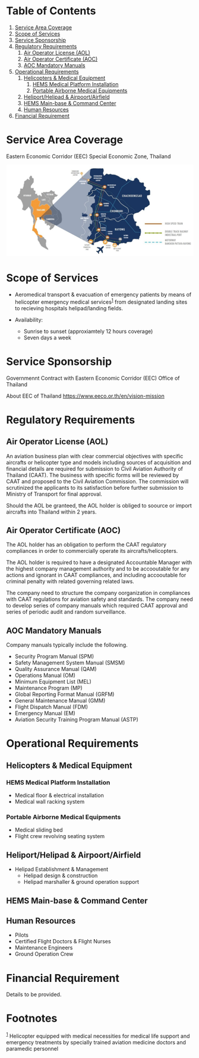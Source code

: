 
# Table of Contents

1.  [Service Area Coverage](#org9795b2b)
2.  [Scope of Services](#org9dc9b24)
3.  [Service Sponsorship](#orge4cb5fd)
4.  [Regulatory Requirements](#org658f513)
    1.  [Air Operator License (AOL)](#org3e2f6c9)
    2.  [Air Operator Certificate (AOC)](#orgef8ac8e)
    3.  [AOC Mandatory Manuals](#org236a1a7)
5.  [Operational Requirements](#orgd45dd2a)
    1.  [Helicopters & Medical Equipment](#org44ecdf4)
        1.  [HEMS Medical Platform Installation](#org09b3f2d)
        2.  [Portable Airborne Medical Equipments](#org64bd4e2)
    2.  [Heliport/Helipad & Airpoort/Airfield](#org8166307)
    3.  [HEMS Main-base & Command Center](#orge49ef0b)
    4.  [Human Resources](#org1c431a6)
6.  [Financial Requirement](#orgf1989da)



<a id="org9795b2b"></a>

# Service Area Coverage

Eastern Economic Corridor (EEC) Special Economic Zone, Thailand

![img](./eec_photo1.jpg)


<a id="org9dc9b24"></a>

# Scope of Services

-   Aeromedical transport & evacuation of emergency patients by means of helicopter emergency medical services<sup><a id="fnr.1" class="footref" href="#fn.1">1</a></sup> from designated landing sites to recieving hospitals helipad/landing fields.

-   Availability:
    -   Sunrise to sunset (approxiamtely 12 hours coverage)
    -   Seven days a week


<a id="orge4cb5fd"></a>

# Service Sponsorship

Governmennt Contract with Eastern Economic Corridor (EEC) Office of Thailand

About EEC of Thailand 
<https://www.eeco.or.th/en/vision-mission> 


<a id="org658f513"></a>

# Regulatory Requirements


<a id="org3e2f6c9"></a>

## Air Operator License (AOL)

An aviation business plan with clear commercial objectives with specific aircrafts or helicopter type and models including sources of acquisition and financial details are required for submission to Civil Aviation Authority of Thailand (CAAT). The business with specific forms will be reviewed by CAAT and proposed to the Civil Aviation Commission. The commission will scrutinized the applicants to its satisfaction before further submission to Ministry of Transport for final approval.

Should the AOL be granteed, the AOL holder is obliged to soource or import aircrafts into Thailand within 2 years.


<a id="orgef8ac8e"></a>

## Air Operator Certificate (AOC)

The AOL holder has an obligation to perform the CAAT regulatory compliances in order to commercially operate its aircrafts/helicopters.

The AOL holder is required to have a designated Accountable Manager with the highest company management authority and to be accooutable for any actions and ignorant in CAAT compliances, and including accooutable for criminal penalty with related governing related laws.

The company need to structure the company oorganization in compliances with CAAT regulations for aviation safety and standards. The company need to develop series of company manuals which required CAAT approval and series of periodic audit and random surveillance.


<a id="org236a1a7"></a>

## AOC Mandatory Manuals

Company manuals typically include the following.

-   Security Program Manual (SPM)
-   Safety Management System Manual (SMSM)
-   Quality Assurance Manual (QAM)
-   Operations Manual (OM)
-   Minimum Equipment List (MEL)
-   Maintenance Program (MP)
-   Global Reporting Format Manual (GRFM)
-   General Maintenance Manual (GMM)
-   Flight Dispatch Manual (FDM)
-   Emergency Manual (EM)
-   Aviation Security Training Program Manual (ASTP)


<a id="orgd45dd2a"></a>

# Operational Requirements


<a id="org44ecdf4"></a>

## Helicopters & Medical Equipment


<a id="org09b3f2d"></a>

### HEMS Medical Platform Installation

-   Medical floor & electrical installation
-   Medical wall racking system


<a id="org64bd4e2"></a>

### Portable Airborne Medical Equipments

-   Medical sliding bed
-   Flight crew revolving seating system


<a id="org8166307"></a>

## Heliport/Helipad & Airpoort/Airfield

-   Helipad Establishment & Management
    -   Helipad design & construction
    -   Helipad marshaller & ground operation support


<a id="orge49ef0b"></a>

## HEMS Main-base & Command Center


<a id="org1c431a6"></a>

## Human Resources

-   Pilots
-   Certified Flight Doctors & Flight Nurses
-   Maintenance Engineers
-   Ground Operation Crew


<a id="orgf1989da"></a>

# Financial Requirement

Details to be provided.


# Footnotes

<sup><a id="fn.1" href="#fnr.1">1</a></sup> Helicopter equipped with medical necessities for medical life support and emergency treatments by specially trained aviation medicine doctors and paramedic personnel
